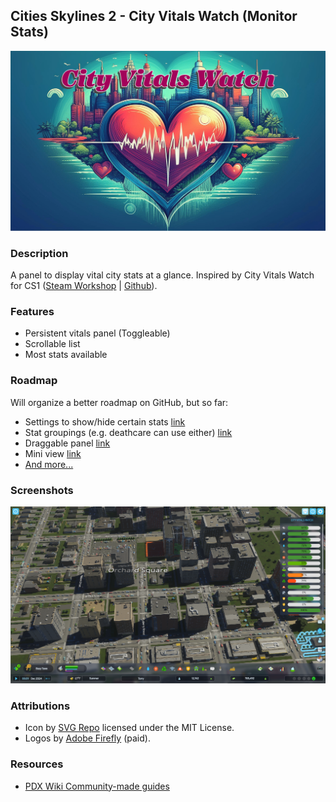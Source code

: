 ﻿## Cities Skylines 2 - City Vitals Watch (Monitor Stats)

![Logo](CityVitalsWatch/Properties/Resources/logo-long.png)

### Description

A panel to display vital city stats at a glance. Inspired by City Vitals Watch for CS1 ([Steam Workshop](https://steamcommunity.com/sharedfiles/filedetails/?id=410151616) | [Github](https://github.com/rob-williams/CityVitalsWatchMod/)).

### Features
- Persistent vitals panel (Toggleable)
- Scrollable list
- Most stats available

### Roadmap
Will organize a better roadmap on GitHub, but so far:
- Settings to show/hide certain stats [link](https://github.com/franzvezuli/cs2-city-vitals-watch/issues/4)
- Stat groupings (e.g. deathcare can use either) [link](https://github.com/franzvezuli/cs2-city-vitals-watch/issues/5)
- Draggable panel [link](https://github.com/franzvezuli/cs2-city-vitals-watch/issues/7)
- Mini view [link](https://github.com/franzvezuli/cs2-city-vitals-watch/issues/6)
- [And more...](https://github.com/franzvezuli/cs2-city-vitals-watch/issues)

### Screenshots

![Screenshot](CityVitalsWatch/Properties/Resources/screenshot-1.png)

### Attributions

- Icon by [SVG Repo](https://www.svgrepo.com/svg/154308/pulse) licensed under the MIT License.
- Logos by [Adobe Firefly](https://www.adobe.com/products/firefly.html) (paid).

### Resources

- [PDX Wiki Community-made guides](https://cs2.paradoxwikis.com/Community-made_guides)
